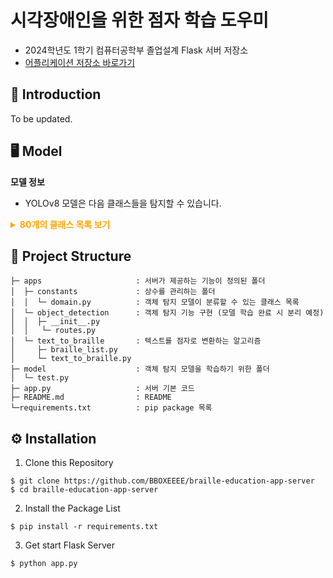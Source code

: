 # 시각장애인을 위한 점자 학습 도우미
- 2024학년도 1학기 컴퓨터공학부 졸업설계 Flask 서버 저장소
- [어플리케이션 저장소 바로가기](https://github.com/BBOXEEEE/braille-education-app)


## 📌 Introduction
To be updated.

## 🖥️ Model
**모델 정보**
- YOLOv8
모델은 다음 클래스들을 탐지할 수 있습니다.
<details>
<summary style="color: orange;"><strong>80개의 클래스 목록 보기</strong></summary>

```Text
01: 사람
01: 자전거
02: 자동차
03: 오토바이
04: 비행기
05: 버스
06: 기차
07: 트럭
08: 보트
09: 신호등
10: 소화전
11: 정지 표지판
12: 주차료 징수기
13: 벤치
14: 새
15: 고양이
16: 개
17: 말
18: 양
19: 소
20: 코끼리
21: 곰
22: 얼룩말
23: 기린
24: 가방
25: 우산
26: 핸드백
27: 넥타이
28: 서류 가방
29: 원반
30: 스키
31: 스노우 보드
32: 공
33: 연
34: 야구 방망이
35: 야구 글러브
36: 스케이트 보드
37: 서핑 보드
38: 테니스 라켓
39: 병
40: 와인잔
41: 컵
42: 포크
43: 나이프
44: 숟가락
45: 그릇
46: 바나나
47: 사과
48: 샌드위치
49: 오렌지
50: 브로콜리
51: 당근
52: 핫도그
53: 피자
54: 도넛
55: 케잌
56: 의자
57: 쇼파
58: 화분
59: 침대
60: 식탁
61: 화장실
62: 티비
63: 노트북
64: 마우스
65: 리모컨
66: 키보드
67: 휴대전화
68: 전자레인지
69: 오븐
70: 토스터
71: 싱크대
72: 냉장고
73: 책
74: 시계
75: 꽃병
76: 가위
77: 곰 인형
78: 헤어 드라이기
79: 칫솔
```

</details>

## 📂 Project Structure

```
├─ apps                     : 서버가 제공하는 기능이 정의된 폴더
│  ├─ constants             : 상수를 관리하는 폴더
│  │  └─ domain.py          : 객체 탐지 모델이 분류할 수 있는 클래스 목록
│  └─ object_detection      : 객체 탐지 기능 구현 (모델 학습 완료 시 분리 예정)
│  │  ├─ __init__.py
│  │   └─ routes.py
│  └─ text_to_braille       : 텍스트를 점자로 변환하는 알고리즘
│     ├─ braille_list.py
│     └─ text_to_braille.py
├─ model                    : 객체 탐지 모델을 학습하기 위한 폴더
│  └─ test.py
├─ app.py                   : 서버 기본 코드
├─ README.md                : README
└─requirements.txt          : pip package 목록
```

## ⚙️ Installation
1. Clone this Repository

```shell
$ git clone https://github.com/BBOXEEEE/braille-education-app-server
$ cd braille-education-app-server
```

2. Install the Package List

```shell
$ pip install -r requirements.txt
```

3. Get start Flask Server

```shell
$ python app.py
```